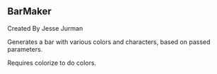 BarMaker
-----

Created By Jesse Jurman

Generates a bar with various colors and characters, based on passed parameters.

Requires colorize to do colors.
